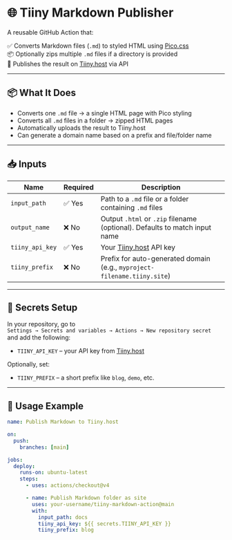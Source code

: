 # 🌐 Tiiny Markdown Publisher

A reusable GitHub Action that:

✅ Converts Markdown files (`.md`) to styled HTML using [Pico.css](https://picocss.com)  
📦 Optionally zips multiple `.md` files if a directory is provided  
🚀 Publishes the result on [Tiiny.host](https://tiiny.host) via API  

---

## 📦 What It Does

- Converts one `.md` file → a single HTML page with Pico styling
- Converts all `.md` files in a folder → zipped HTML pages
- Automatically uploads the result to Tiiny.host
- Can generate a domain name based on a prefix and file/folder name

---

## 📥 Inputs

| Name            | Required | Description                                                                 |
|-----------------|----------|-----------------------------------------------------------------------------|
| `input_path`    | ✅ Yes    | Path to a `.md` file or a folder containing `.md` files                     |
| `output_name`   | ❌ No     | Output `.html` or `.zip` filename (optional). Defaults to match input name |
| `tiiny_api_key` | ✅ Yes    | Your [Tiiny.host](https://tiiny.host) API key                              |
| `tiiny_prefix`  | ❌ No     | Prefix for auto-generated domain (e.g., `myproject-filename.tiiny.site`)   |

---

## 🔐 Secrets Setup

In your repository, go to  
`Settings → Secrets and variables → Actions → New repository secret`  
and add the following:

- `TIINY_API_KEY` – your API key from [Tiiny.host](https://tiiny.host)

Optionally, set:
- `TIINY_PREFIX` – a short prefix like `blog`, `demo`, etc.

---

## 🚀 Usage Example

```yaml
name: Publish Markdown to Tiiny.host

on:
  push:
    branches: [main]

jobs:
  deploy:
    runs-on: ubuntu-latest
    steps:
      - uses: actions/checkout@v4

      - name: Publish Markdown folder as site
        uses: your-username/tiiny-markdown-action@main
        with:
          input_path: docs
          tiiny_api_key: ${{ secrets.TIINY_API_KEY }}
          tiiny_prefix: blog
